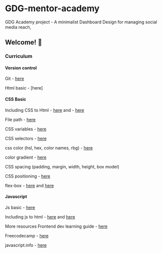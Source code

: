 # GDG-mentor-academy

GDG Academy project - A minimalist Dashboard Design for managing social media reach,

## Welcome! 👋

### Curriculum

#### Version control 

Git - [here](https://www.atlassian.com/git/tutorials)

Html basic - [here]


#### CSS Basic

Including CSS to Html - [here](https://www.w3schools.com/html/html_css.asp) and - [here](http://w3schools-fa.ir/cssref/pr_import_rule.html)

File path - [here](https://medium.com/@Linda_Ikechukwu/understanding-file-paths-165c07ec5cf0)

CSS variables - [here](https://developer.mozilla.org/en-US/docs/Web/CSS/Using_CSS_custom_properties)

CSS selectors - [here](https://css-tricks.com/how-css-selectors-work/)

css color (hsl, hex, color names, rbg) - [here](http://web.simmons.edu/~grovesd/comm244/notes/week3/css-colors)

color gradient - [here](https://developer.mozilla.org/en-US/docs/Web/CSS/linear-gradient)

CSS spacing (padding, margin, width, height, box model)

CSS positioning - [here](https://css-tricks.com/almanac/properties/p/position/)
  
flex-box - [here](https://css-tricks.com/snippets/css/a-guide-to-flexbox/) and [here](https://www.youtube.com/watch?v=Y8zMYaD1bz0&list=PL4cUxeGkcC9i3FXJSUfmsNOx8E7u6UuhG)

#### Javascript 
Js basic - [here](https://www.youtube.com/watch?v=W6NZfCO5SIk)

Including js to html - [here](http://web.simmons.edu/~grabiner/comm244/weeknine/including-javascript.html#:~:text=To%20include%20an%20external%20JavaScript%20file%2C%20we%20can%20use%20the,path%20to%20your%20JavaScript%20file.&text=This%20script%20tag%20should%20be,tags%20in%20your%20HTML%20document.) and [here](https://www.digitalocean.com/community/tutorials/how-to-add-javascript-to-html)


More resources
Frontend dev learning guide - [here](https://www.notion.so/Frontend-Developer-Learning-Guide-39e189f4a49b4fcb9a6304ebf1f327a9)

Freecodecamp - [here](https://www.freecodecamp.org/learn/?messages=success%5B0%5D%3DSuccess%2521%2520You%2520have%2520signed%2520in%2520to%2520your%2520account.%2520Happy%2520Coding%2521) 

javascript.info - [here](https://javascript.info/)

